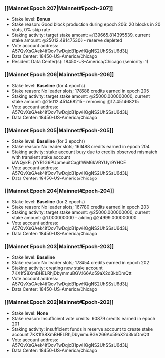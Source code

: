 ### [[Mainnet Epoch 207|Mainnet#Epoch-207]]
* Stake level: **Bonus**
* Stake reason: Good block production during epoch 206: 20 blocks in 20 slots, 0% skip rate
* Staking activity: target stake amount: ◎139665.814395539, current stake amount: ◎25012.491475306 - reserve depleted
* Vote account address: A57QvXsGAek4ifQovTwDqjcB1pwHQgNS2UhSSsU6d3Lj
* Data Center: 18450-US-America/Chicago
* Resident Data Center(s): 18450-US-America/Chicago (seniority: 1)
### [[Mainnet Epoch 206|Mainnet#Epoch-206]]
* Stake level: **Baseline** (for 4 epochs)
* Stake reason: No leader slots; 178688 credits earned in epoch 205
* Staking activity: target stake amount: ◎25000.000000000, current stake amount: ◎25012.451468215 - removing ◎12.451468215
* Vote account address: A57QvXsGAek4ifQovTwDqjcB1pwHQgNS2UhSSsU6d3Lj
* Data Center: 18450-US-America/Chicago
### [[Mainnet Epoch 205|Mainnet#Epoch-205]]
* Stake level: **Baseline** (for 3 epochs)
* Stake reason: No leader slots; 163488 credits earned in epoch 204
* Staking activity: stake account busy due to credits observed mismatch with transient stake account iaWQykFLjYYR1G6PUpmeuitCaghWiM6kVRYUyr9YHCE
* Vote account address: A57QvXsGAek4ifQovTwDqjcB1pwHQgNS2UhSSsU6d3Lj
* Data Center: 18450-US-America/Chicago
### [[Mainnet Epoch 204|Mainnet#Epoch-204]]
* Stake level: **Baseline** (for 2 epochs)
* Stake reason: No leader slots; 167780 credits earned in epoch 203
* Staking activity: target stake amount: ◎25000.000000000, current stake amount: ◎1.000000000 - adding ◎24999.000000000
* Vote account address: A57QvXsGAek4ifQovTwDqjcB1pwHQgNS2UhSSsU6d3Lj
* Data Center: 18450-US-America/Chicago
### [[Mainnet Epoch 203|Mainnet#Epoch-203]]
* Stake level: **Baseline**
* Stake reason: No leader slots; 178454 credits earned in epoch 202
* Staking activity: creating new stake account 7KX1fS8XmBHELRhjDbymmuBGV266Ao59aX2d3kbDmQtt
* Vote account address: A57QvXsGAek4ifQovTwDqjcB1pwHQgNS2UhSSsU6d3Lj
* Data Center: 18450-US-America/Chicago
### [[Mainnet Epoch 202|Mainnet#Epoch-202]]
* Stake level: **None**
* Stake reason: Insufficient vote credits: 60879 credits earned in epoch 201
* Staking activity: insufficient funds in reserve account to create stake account 7KX1fS8XmBHELRhjDbymmuBGV266Ao59aX2d3kbDmQtt
* Vote account address: A57QvXsGAek4ifQovTwDqjcB1pwHQgNS2UhSSsU6d3Lj
* Data Center: 18450-US-America/Chicago